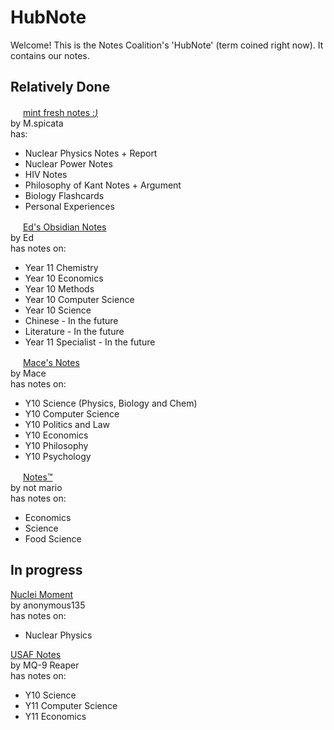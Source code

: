 # HubNote

Welcome! This is the Notes Coalition's 'HubNote' (term coined right now). It contains our notes.

## Relatively Done

<img src="https://spicata.github.io/mint-fresh-notes/logo.png" width="16px"> [mint fresh notes :*)*](https://spicata.github.io/mint-fresh-notes/)  
by M.spicata  
has:  
- Nuclear Physics Notes + Report
- Nuclear Power Notes
- HIV Notes
- Philosophy of Kant Notes + Argument
- Biology Flashcards
- Personal Experiences

<img src="https://eddietheed.github.io/obsidiannotes-v.2/icon.png" width="16px"> [Ed's Obsidian Notes](https://eddietheed.github.io/obsidiannotes-v.2/)  
by Ed  
has notes on:  
- Year 11 Chemistry
- Year 10 Economics
- Year 10 Methods
- Year 10 Computer Science
- Year 10 Science
- Chinese - In the future
- Literature - In the future
- Year 11 Specialist - In the future

<img src="https://macesnotes.netlify.app/favicon-32x32.png" width="16px"> [Mace's Notes](https://macesnotes.netlify.app/)  
by Mace  
has notes on:
- Y10 Science (Physics, Biology and Chem)
- Y10 Computer Science
- Y10 Politics and Law
- Y10 Economics
- Y10 Philosophy
- Y10 Psychology

<img src="https://notes.notmario.net/Images/favicon.png" width="16px"> [Notes™](https://notes.notmario.net/)  
by not mario  
has notes on:  
- Economics
- Science
- Food Science

## In progress

[Nuclei Moment](https://pale-ladybug-133.notion.site/Nuclei-moment-2c89b8b95cc74fd6bab60300753d48e8)  
by anonymous135  
has notes on:
- Nuclear Physics

[USAF Notes](https://mq9-reaper.netlify.app/)  
by MQ-9 Reaper  
has notes on:
- Y10 Science
- Y11 Computer Science
- Y11 Economics
